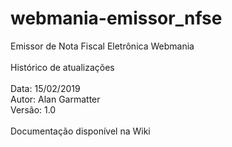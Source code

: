 # webmania-emissor_nfse
Emissor de Nota Fiscal Eletrônica Webmania<br /><br />
Histórico de atualizações <br /><br />
Data: 15/02/2019	<br />
Autor: Alan Garmatter<br />
Versão: 1.0<br /><br />
Documentação disponível na Wiki
